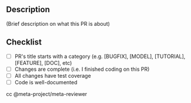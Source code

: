 <!--- Copyright Amazon.com, Inc. or its affiliates. All Rights Reserved. -->
<!--- SPDX-License-Identifier: Apache-2.0  -->

## Description ##
(Brief description on what this PR is about)

## Checklist ##

- [ ] PR's title starts with a category (e.g. [BUGFIX], [MODEL], [TUTORIAL], [FEATURE], [DOC], etc)
- [ ] Changes are complete (i.e. I finished coding on this PR)
- [ ] All changes have test coverage
- [ ] Code is well-documented

cc @meta-project/meta-reviewer
